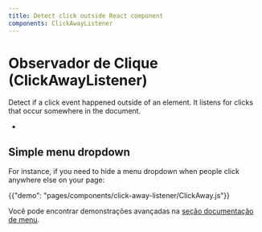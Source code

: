 ```yaml
---
title: Detect click outside React component
components: ClickAwayListener
---
```


# Observador de Clique (ClickAwayListener)

<p class="description">Detect if a click event happened outside of an element. It listens for clicks that occur somewhere in the document.</p>

- 

## Simple menu dropdown

For instance, if you need to hide a menu dropdown when people click anywhere else on your page:

{{"demo": "pages/components/click-away-listener/ClickAway.js"}}

Você pode encontrar demonstrações avançadas na [seção documentação de menu](/components/menus/#menulist-composition).